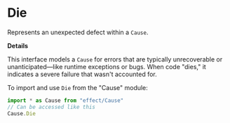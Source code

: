 # Die

Represents an unexpected defect within a `Cause`.

**Details**

This interface models a `Cause` for errors that are typically unrecoverable or
unanticipated—like runtime exceptions or bugs. When code "dies," it indicates a
severe failure that wasn't accounted for.

To import and use `Die` from the "Cause" module:

```ts
import * as Cause from "effect/Cause"
// Can be accessed like this
Cause.Die
```
